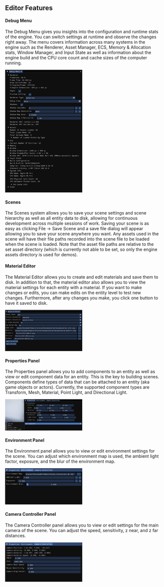 ## Editor Features


#### Debug Menu

The Debug Menu gives you insights into the configuration and runtime stats of the engine. You can switch settings at
runtime and observe the changes right away. The menu covers information across many systems in the engine such as the 
Renderer, Asset Manager, ECS, Memory & Allocation stats, Window Manager, and Input State as well as information 
about the engine build and the CPU core count and cache sizes of the computer running.

<img src="../Assets/Astral-Editor/astral-editor-debug-menu.png" alt="DebugMenuPicture" width="50%">

#### Scenes

The Scenes system allows you to save your scene settings and scene hierarchy as well as all entity data to disk, allowing
for continuous development across multiple sessions of work. Saving your scene is as easy as clicking File -> Save Scene
and a save file dialog will appear allowing you to save your scene anywhere you want. Any assets used in the scene will 
have their file paths recorded into the scene file to be loaded when the scene is loaded. Note that the asset file paths
are relative to the set asset directory (which is currently not able to be set, so only the engine assets directory is used for demos).

#### Material Editor

The Material Editor allows you to create and edit materials and save them to disk. In addition to that, the material editor 
also allows you to view the material settings for each entity with a material. If you want to make changes or edits, you
can make edits on the entity level to test new changes. Furthermore, after any changes you make, you click one button to have it 
saved to disk.

<img src="../Assets/Astral-Editor/astral-editor-material-editor.png" alt="MaterialEditorPicture" width="50%">

#### Properties Panel

The Properties panel allows you to add components to an entity as well as view or edit component data for an entity. This
is the key to building scenes. Components define types of data that can be attached to an entity (aka game objects or actors).
Currently, the supported component types are Transform, Mesh, Material, Point Light, and Directional Light.

<img src="../Assets/Astral-Editor/astral-editor-properties-panel.png" alt="PropertiesPanelPicture" width="50%">

#### Environment Panel

The Environment panel allows you to view or edit environment settings for the scene. You can adjust which environment map is used,
the ambient light factor, exposure, and the blur of the environment map.

<img src="../Assets/Astral-Editor/astral-editor-environment.png" alt="EnvironmentPanelPicture" width="50%">

#### Camera Controller Panel

The Camera Controller panel allows you to view or edit settings for the main camera of the scene. You can adjust the speed, sensitivity,
z near, and z far distances. 

<img src="../Assets/Astral-Editor/astral-editor-camera-controller-panel.png" alt="CameraControllerPanelPicture" width="50%">
